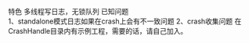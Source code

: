 特色
多线程写日志，无锁队列
已知问题  
1、standalone模式日志如果在crash上会有不一致问题
2、crash收集问题
   在CrashHandle目录内有示例工程，需要的话，请自己加入。
